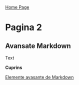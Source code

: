 [Home Page](index.md)

# Pagina 2

## Avansate Markdown

Text

**Cuprins**

[Elemente avasante de Markdown](avansate.md)

